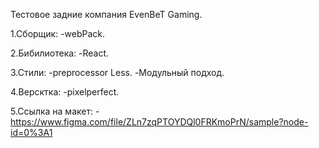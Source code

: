 Тестовое задние компания EvenBeT Gaming.

1.Сборщик:
-webPack.

2.Бибилиотека:
-React.

3.Стили:
-preprocessor Less.
-Модульный подход.

4.Версктка:
-pixelperfect.

5.Ссылка на макет:
-https://www.figma.com/file/ZLn7zqPTOYDQl0FRKmoPrN/sample?node-id=0%3A1